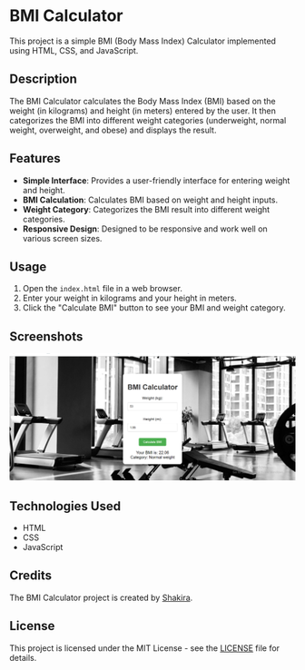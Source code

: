 # BMI Calculator

This project is a simple BMI (Body Mass Index) Calculator implemented using HTML, CSS, and JavaScript.

## Description

The BMI Calculator calculates the Body Mass Index (BMI) based on the weight (in kilograms) and height (in meters) entered by the user. It then categorizes the BMI into different weight categories (underweight, normal weight, overweight, and obese) and displays the result.

## Features

- **Simple Interface**: Provides a user-friendly interface for entering weight and height.
- **BMI Calculation**: Calculates BMI based on weight and height inputs.
- **Weight Category**: Categorizes the BMI result into different weight categories.
- **Responsive Design**: Designed to be responsive and work well on various screen sizes.

## Usage

1. Open the `index.html` file in a web browser.
2. Enter your weight in kilograms and your height in meters.
3. Click the "Calculate BMI" button to see your BMI and weight category.

## Screenshots

![BMI Calculator](screenshot.png)

## Technologies Used

- HTML
- CSS
- JavaScript

## Credits

The BMI Calculator project is created by [Shakira](https://github.com/shakiradesaidev).

## License

This project is licensed under the MIT License - see the [LICENSE](LICENSE) file for details.
